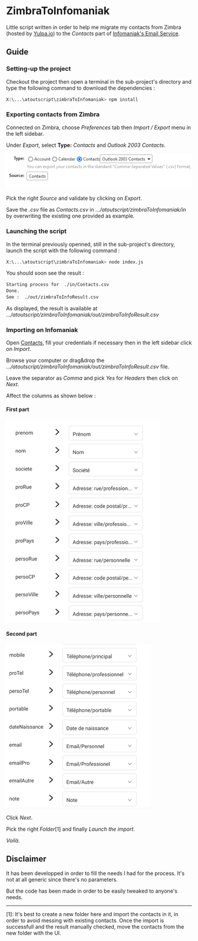 # ZimbraToInfomaniak

Little script written in order to help me migrate my contacts from Zimbra (hosted by [Yulpa.io](https://yulpa.io/)) to the _Contacts_ part of [Infomaniak's Email Service](https://www.infomaniak.com/en/hosting/service-mail/).

## Guide

### Setting-up the project

Checkout the project then open a terminal in the sub-project's directory and type the following command to download the dependencies :

```bash
X:\...\atoutscript\zimbraToInfomaniak> npm install
```

### Exporting contacts from Zimbra

Connected on Zimbra, choose _Preferences_ tab then _Import / Export_ menu in the left sidebar.

Under _Export_, select **Type:** _Contacts_ and _Outlook 2003 Contacts_.

![Zimbra export](./assets/zimbraExport.png)

Pick the right _Source_ and validate by clicking on _Export_.

Save the _.csv_ file as _Contacts.csv_ in _.../atoutscript/zimbraToInfomaniak/in_ by overwriting the existing one provided as example.

### Launching the script

In the terminal previously openned, still in the sub-project's directory, launch the script with the following command : 

```bash
X:\...\atoutscript\zimbraToInfomaniak> node index.js
```

You should soon see the result :

```bash
Starting process for  ./in/Contacts.csv
Done.
See :  ./out/zimbraToInfoResult.csv
```

As displayed, the result is available at _.../atoutscript/zimbraToInfomaniak/out/zimbraToInfoResult.csv_

### Importing on Infomaniak

Open [Contacts](https://contacts.infomaniak.com/), fill your credentials if necessary then in the left sidebar click on _Import_.

Browse your computer or drag&drop the _.../atoutscript/zimbraToInfomaniak/out/zimbraToInfoResult.csv_ file.

Leave the separator as _Comma_ and pick _Yes_ for _Headers_ then click on _Next_.

Affect the columns as shown below : 

#### First part
![First part](./assets/infomaniakParams_1.png)

#### Second part
![Second part](./assets/infomaniakParams_2.png)

Click _Next_.

Pick the right _Folder_[1] and finally _Launch the import_.

_Voilà_.

## Disclaimer

It has been developped in order to fill the needs I had for the process. It's not at all generic since there's no parameters. 

But the code has been made in order to be easily tweaked to anyone's needs.

---

[1]: It's best to create a new folder here and import the contacts in it, in order to avoid messing with existing contacts. Once the import is successfull and the result manually checked, move the contacts from the new folder with the UI.